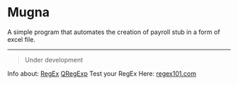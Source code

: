 # Mugna
A simple program that automates the creation of payroll stub in a form of excel file.

---

> Under development

Info about: 
[RegEx](https://www3.ntu.edu.sg/home/ehchua/programming/howto/Regexe.html)
[QRegExp](https://doc.qt.io/archives/qtforpython-5.12/PySide2/QtCore/QRegExp.html)
Test your RegEx Here: [regex101.com](https://regex101.com/)